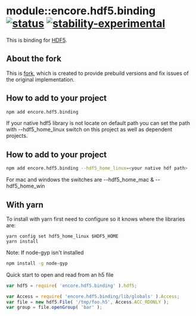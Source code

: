 # module::encore.hdf5.binding  [![status](https://github.com/Wandalen/encore.hdf5.binding/workflows/publish/badge.svg)](https://github.com/Wandalen/encore.hdf5.binding/actions?query=workflow%3Apublish) [![stability-experimental](https://img.shields.io/badge/stability-experimental-orange.svg)](https://github.com/emersion/stability-badges#experimental)

This is binding for
[HDF5](https://www.hdfgroup.org/HDF5/).

## About the fork

This is [fork](https://github.com/HDF-NI/hdf5.node), which is created to provide prebuild versions and fix issues of the original implementation.

## How to add to your project

```bash
npm add encore.hdf5.binding
```
If your native hdf5 library is not locate on default path
you can set the path with --hdf5_home_linux switch on this project as well as
dependent projects.

## How to add to your project

```bash
npm add encore.hdf5.binding --hdf5_home_linux=<your native hdf path>
```
For mac and windows the switches are --hdf5_home_mac & --hdf5_home_win

## With yarn

To install with yarn first need to configure so it knows where the libraries are:

```
yarn config set hdf5_home_linux $HDF5_HOME
yarn install
```

Note: If node-gyp isn't installed

```bash
npm install -g node-gyp
```

Quick start to open and read from an h5 file
```javascript
var hdf5 = require( 'encore.hdf5.binding' ).hdf5;

var Access = require( 'encore.hdf5.binding/lib/globals' ).Access;
var file = new hdf5.File( '/tmp/foo.h5', Access.ACC_RDONLY );
var group = file.openGroup( 'bar' );
```
